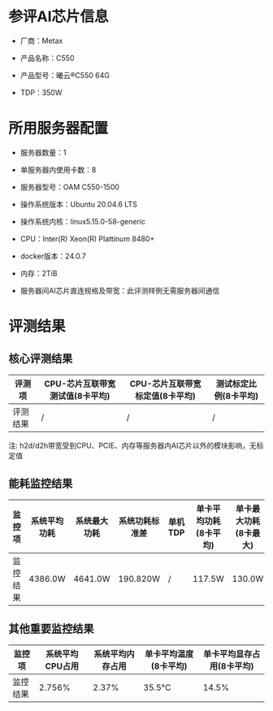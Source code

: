 # 参评AI芯片信息

* 厂商：Metax


* 产品名称：C550
* 产品型号：曦云®C550 64G
* TDP：350W

# 所用服务器配置

* 服务器数量：1


* 单服务器内使用卡数：8
* 服务器型号：OAM C550-1500
* 操作系统版本：Ubuntu 20.04.6 LTS
* 操作系统内核：linux5.15.0-58-generic
* CPU：Inter(R) Xeon(R) Plattinum 8480+
* docker版本：24.0.7
* 内存：2TiB
* 服务器间AI芯片直连规格及带宽：此评测样例无需服务器间通信

# 评测结果

## 核心评测结果

| 评测项  | CPU-芯片互联带宽测试值(8卡平均) | CPU-芯片互联带宽标定值(8卡平均) | 测试标定比例(8卡平均) |
| ---- | -------------- | -------------- | ------------ |
| 评测结果 | /   | /       | /        |

注: h2d/d2h带宽受到CPU、PCIE、内存等服务器内AI芯片以外的模块影响，无标定值

## 能耗监控结果

| 监控项  | 系统平均功耗  | 系统最大功耗  | 系统功耗标准差 | 单机TDP | 单卡平均功耗(8卡平均) | 单卡最大功耗(8卡最大) | 单卡功耗标准差(8卡最大) | 单卡TDP |
| ---- | ------- | ------- | ------- | ----- | ------------ | ------------ | ------------- | ----- |
| 监控结果 | 4386.0W | 4641.0W | 190.820W    | /     | 117.5W       | 130.0W       | 12.5W        | 350W  |

## 其他重要监控结果

| 监控项  | 系统平均CPU占用 | 系统平均内存占用 | 单卡平均温度(8卡平均) | 单卡平均显存占用(8卡平均) |
| ---- | --------- | -------- | ------------ | -------------- |
| 监控结果 | 2.756%    | 2.37%   | 35.5°C      | 14.5%        |